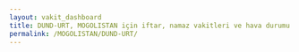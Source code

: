 ```yaml
---
layout: vakit_dashboard
title: DUND-URT, MOGOLISTAN için iftar, namaz vakitleri ve hava durumu - ilçe/eyalet seç
permalink: /MOGOLISTAN/DUND-URT/
---
```


<script type="text/javascript">
  var GLOBAL_COUNTRY = 'MOGOLISTAN';
  var GLOBAL_CITY = 'DUND-URT';
  var GLOBAL_STATE = '';
  var lat = 72;
  var lon = 21;
</script>
